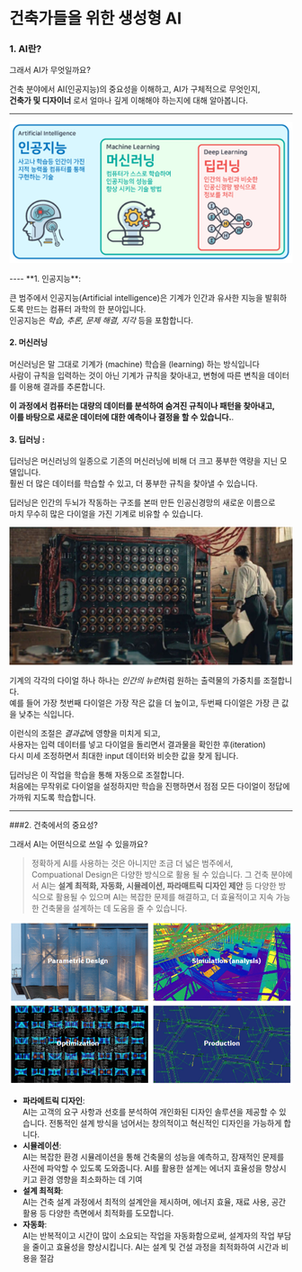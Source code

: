 # 건축가들을 위한 생성형 AI 

### 1. AI란? 

그래서 AI가 무엇일까요? 
<br>

  건축 분야에서 AI(인공지능)의 중요성을 이해하고, AI가 구체적으로 무엇인지,<br> 
<b>건축가 및 디자이너</b> 로서 얼마나 깊게 이해해야 하는지에 대해 알아봅니다. 

----
<p align="center">
  <img src="../../img/image2.png" alt="Generative AI in Architecture">
</p>
----
**1. 인공지능**:

큰 범주에서 인공지능(Artificial intelligence)은 기계가 인간과 유사한 지능을 발휘하도록 만드는 컴퓨터 과학의 한 분야입니다. <br>
인공지능은 <i>학습, 추론, 문제 해결, 지각</i> 등을 포함합니다.

#### **2. 머신러닝** 

 머신러닝은 말 그대로 기계가 (machine) 학습을 (learning) 하는 방식입니다 <br>
 사람이 규칙을 입력하는 것이 아닌 기계가 규칙을 찾아내고, 변형에 따른 변칙을 데이터를 이용해 결과를 추론합니다. <br>

 <b>이 과정에서 컴퓨터는 대량의 데이터를 분석하여 숨겨진 규칙이나 패턴을 찾아내고, <br>
 이를 바탕으로 새로운 데이터에 대한 예측이나 결정을 할 수 있습니다.</b>. 

#### **3. 딥러닝** :

딥러닝은 머신러닝의 일종으로 기존의 머신러닝에 비해 더 크고 풍부한 역량을 지닌 모델입니다. <br>
훨씬 더 많은 데이터를 학습할 수 있고, 더 풍부한 규칙을 찾아낼 수 있습니다. <br>

딥러닝은 인간의 두뇌가 작동하는 구조를 본떠 만든 인공신경망의 새로운 이름으로 <br>
마치 무수히 많은 다이얼을 가진 기계로 비유할 수 있습니다.

<img src="../../img/image5.png" alt="Generative AI in Architecture">

기계의 각각의 다이얼 하나 하나는 <i>인간의 뉴런</i>처럼 원하는 출력물의 가중치를 조절합니다. <br>
예를 들어 가장 첫번째 다이얼은 가장 작은 값을 더 높이고, 두번째 다이얼은 가장 큰 값을 낮추는 식입니다. 

이런식의 조절은 <i>결과값</i>에 영향을 미치게 되고, <br>
사용자는 입력 데이터를 넣고 다이얼을 돌리면서 결과물을 확인한 후(iteration)<br>
다시 미세 조정하면서 최대한 input 데이터와 비슷한 값을 찾게 됩니다. 

딥러닝은 이 작업을 학습을 통해 자동으로 조절합니다. <br>
처음에는 무작위로 다이얼을 설정하지만 학습을 진행하면서 점점 모든 다이얼이 정답에 가까워 지도록 학습합니다.

----

###2. 건축에서의 중요성?

그래서 AI는 어떤식으로 쓰일 수 있을까요? <br>

> 정확하게 AI를 사용하는 것은 아니지만 조금 더 넓은 범주에서, <br> Compuational Design은 다양한 방식으로 활용 될 수 있습니다. 그
건축 분야에서 AI는 **설계 최적화, 자동화, 시뮬레이션, 파라매트릭 디자인 제안** 등 다양한 방식으로 활용될 수 있으며 AI는 복잡한 문제를 해결하고, 더 효율적이고 지속 가능한 건축물을 설계하는 데 도움을 줄 수 있습니다.

<p align="center">
  <img src="../../img/image13.PNG" alt="Generative AI in Architecture">
</p>

- **파라메트릭 디자인**: <br>AI는 고객의 요구 사항과 선호를 분석하여 개인화된 디자인 솔루션을 제공할 수 있습니다. 전통적인 설계 방식을 넘어서는 창의적이고 혁신적인 디자인을 가능하게 합니다.
- **시뮬레이션**: <br>AI는 복잡한 환경 시뮬레이션을 통해 건축물의 성능을 예측하고, 잠재적인 문제를 사전에 파악할 수 있도록 도와줍니다. AI를 활용한 설계는 에너지 효율성을 향상시키고 환경 영향을 최소화하는 데 기여
- **설계 최적화**: <br>AI는 건축 설계 과정에서 최적의 설계안을 제시하며, 에너지 효율, 재료 사용, 공간 활용 등 다양한 측면에서 최적화를 도모합니다.
- **자동화**: <br>AI는 반복적이고 시간이 많이 소요되는 작업을 자동화함으로써, 설계자의 작업 부담을 줄이고 효율성을 향상시킵니다. AI는 설계 및 건설 과정을 최적화하여 시간과 비용을 절감


